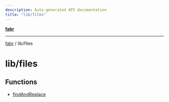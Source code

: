 ```yaml
---
description: Auto-generated API documentation
title: "lib/files"
---
```


[**fabr**](../../README.md)

***

[fabr](../../README.md) / lib/files

# lib/files

## Functions

- [findAndReplace](functions/findAndReplace.md)
